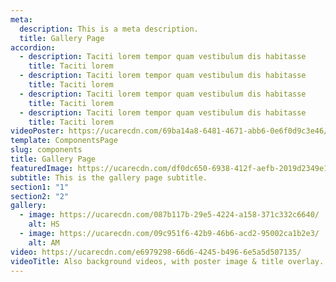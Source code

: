 ```yaml
---
meta:
  description: This is a meta description.
  title: Gallery Page
accordion:
  - description: Taciti lorem tempor quam vestibulum dis habitasse
    title: Taciti lorem
  - description: Taciti lorem tempor quam vestibulum dis habitasse
    title: Taciti lorem
  - description: Taciti lorem tempor quam vestibulum dis habitasse
    title: Taciti lorem
  - description: Taciti lorem tempor quam vestibulum dis habitasse
    title: Taciti lorem
videoPoster: https://ucarecdn.com/69ba14a8-6481-4671-abb6-0e6f0d9c3e46/
template: ComponentsPage
slug: components
title: Gallery Page
featuredImage: https://ucarecdn.com/df0dc650-6938-412f-aefb-2019d2349e13/
subtitle: This is the gallery page subtitle.
section1: "1"
section2: "2"
gallery:
  - image: https://ucarecdn.com/087b117b-29e5-4224-a158-371c332c6640/
    alt: HS
  - image: https://ucarecdn.com/09c951f6-42b9-46b6-acd2-95002ca1b2e3/
    alt: AM
video: https://ucarecdn.com/e6979298-66d6-4245-b496-6e5a5d507135/
videoTitle: Also background videos, with poster image & title overlay.
---
```

